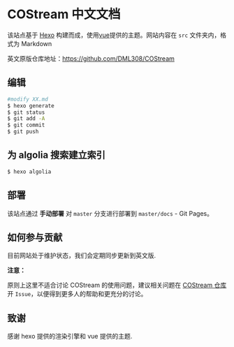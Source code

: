 # COStream 中文文档

该站点基于 [Hexo](https://hexo.io/) 构建而成，使用[vue](https://vuejs.org)提供的主题。网站内容在 `src` 文件夹内，格式为 Markdown

英文原版仓库地址：https://github.com/DML308/COStream

## 编辑

``` bash
#modify XX.md
$ hexo generate
$ git status
$ git add -A
$ git commit 
$ git push
```

## 为 algolia 搜索建立索引

```bash
$ hexo algolia
```

## 部署

该站点通过 **手动部署** 对 `master` 分支进行部署到 `master/docs` - Git Pages。

## 如何参与贡献

目前网站处于维护状态，我们会定期同步更新到英文版.


**注意：**

原则上这里不适合讨论 COStream 的使用问题，建议相关问题在 [COStream 仓库](https://github.com/DML308/COStream)开 `Issue`，以便得到更多人的帮助和更充分的讨论。

## 致谢

感谢 hexo 提供的渲染引擎和 vue 提供的主题.

